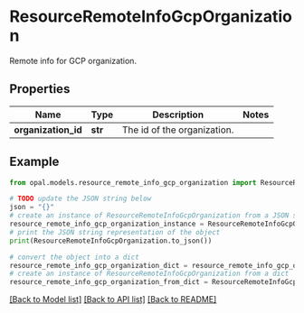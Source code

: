 # ResourceRemoteInfoGcpOrganization

Remote info for GCP organization.

## Properties

Name | Type | Description | Notes
------------ | ------------- | ------------- | -------------
**organization_id** | **str** | The id of the organization. | 

## Example

```python
from opal.models.resource_remote_info_gcp_organization import ResourceRemoteInfoGcpOrganization

# TODO update the JSON string below
json = "{}"
# create an instance of ResourceRemoteInfoGcpOrganization from a JSON string
resource_remote_info_gcp_organization_instance = ResourceRemoteInfoGcpOrganization.from_json(json)
# print the JSON string representation of the object
print(ResourceRemoteInfoGcpOrganization.to_json())

# convert the object into a dict
resource_remote_info_gcp_organization_dict = resource_remote_info_gcp_organization_instance.to_dict()
# create an instance of ResourceRemoteInfoGcpOrganization from a dict
resource_remote_info_gcp_organization_from_dict = ResourceRemoteInfoGcpOrganization.from_dict(resource_remote_info_gcp_organization_dict)
```
[[Back to Model list]](../README.md#documentation-for-models) [[Back to API list]](../README.md#documentation-for-api-endpoints) [[Back to README]](../README.md)


